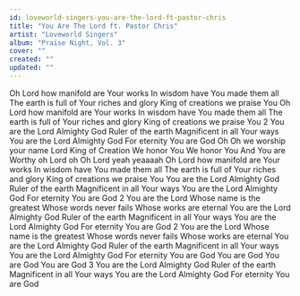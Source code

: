 ```yaml
---
id: loveworld-singers-you-are-the-lord-ft-pastor-chris
title: "You Are The Lord ft. Pastor Chris"
artist: "Loveworld Singers"
album: "Praise Night, Vol. 3"
cover: ""
created: ""
updated: ""
---
```


Oh Lord how manifold are Your works
In wisdom have You made them all
The earth is full of Your riches and glory
King of creations we praise You
Oh Lord how manifold are Your works
In wisdom have You made them all
The earth is full of Your riches and glory
King of creations we praise You
2 You are the Lord
Almighty God
Ruler of the earth
Magnificent in all Your ways
You are the Lord
Almighty God
For eternity
You are God
Oh Oh we worship your name Lord
King of Creation
We honor You
We honor You
And You are Worthy oh Lord oh
Oh Lord yeah yeaaaah
Oh Lord how manifold are Your works
In wisdom have You made them all
The earth is full of Your riches and glory
King of creations we praise You
You are the Lord
Almighty God
Ruler of the earth
Magnificent in all Your ways
You are the Lord
Almighty God
For eternity
You are God
2 You are the Lord
Whose name is the greatest
Whose words never fails
Whose works are eternal
You are the Lord
Almighty God
Ruler of the earth
Magnificent in all Your ways
You are the Lord
Almighty God
For eternity
You are God
2 You are the Lord
Whose name is the greatest
Whose words never fails
Whose works are eternal
You are the Lord
Almighty God
Ruler of the earth
Magnificent in all Your ways
You are the Lord
Almighty God
For eternity
You are God
You are God
You are God
You are God
3 You are the Lord
Almighty God
Ruler of the earth
Magnificent in all Your ways
You are the Lord
Almighty God
For eternity
You are God